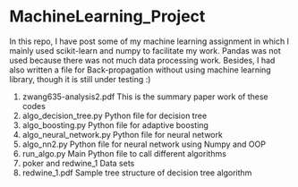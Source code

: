 # MachineLearning_Project

In this repo, I have post some of my machine learning assignment in which I mainly used scikit-learn and numpy to facilitate my work. Pandas was not used because there was not much data processing work. Besides, I had also written a file for Back-propagation without using machine learning library, though it is still under testing :)

1) zwang635-analysis2.pdf     This is the summary paper work of these codes
2) algo_decision_tree.py      Python file for decision tree
3) algo_boosting.py           Python file for adaptive boosting
4) algo_neural_network.py     Python file for neural network
5) algo_nn2.py                Python file for neural network using Numpy and OOP
6) run_algo.py                Main Python file to call different algorithms
7) poker and redwine_1        Data sets
8) redwine_1.pdf              Sample tree structure of decision tree algorithm
